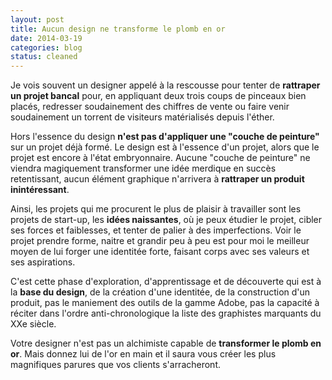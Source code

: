 ```yaml
---
layout: post
title: Aucun design ne transforme le plomb en or
date: 2014-03-19
categories: blog
status: cleaned
---
```

Je vois souvent un designer appelé à la rescousse pour tenter de **rattraper un projet bancal** pour, en appliquant deux trois coups de pinceaux bien placés, redresser soudainement des chiffres de vente ou faire venir soudainement un torrent de visiteurs matérialisés depuis l'éther.

Hors l'essence du design **n'est pas d'appliquer une "couche de peinture"** sur un projet déjà formé. Le design est à l'essence d'un projet, alors que le projet est encore à l'état embryonnaire. Aucune "couche de peinture" ne viendra magiquement transformer une idée merdique en succès retentissant, aucun élément graphique n'arrivera à **rattraper un produit inintéressant**.

Ainsi, les projets qui me procurent le plus de plaisir à travailler sont les projets de start-up, les **idées naissantes**, où je peux étudier le projet, cibler ses forces et faiblesses, et tenter de palier à des imperfections. Voir le projet prendre forme, naitre et grandir peu à peu est pour moi le meilleur moyen de lui forger une identitée forte, faisant corps avec ses valeurs et ses aspirations.

C'est cette phase d'exploration, d'apprentissage et de découverte qui est à la **base du design**, de la création d'une identitée, de la construction d'un produit, pas le maniement des outils de la gamme Adobe, pas la capacité à réciter dans l'ordre anti-chronologique la liste des graphistes marquants du XXe siècle.

Votre designer n'est pas un alchimiste capable de **transformer le plomb en or**. Mais donnez lui de l'or en main et il saura vous créer les plus magnifiques parures que vos clients s'arracheront.
